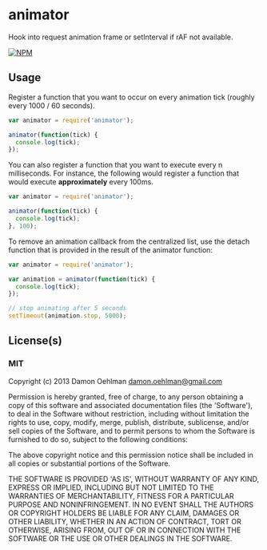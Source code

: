 # animator

Hook into request animation frame or setInterval if rAF not available.


[![NPM](https://nodei.co/npm/animator.png)](https://nodei.co/npm/animator/)


## Usage

Register a function that you want to occur on every animation tick
(roughly every 1000 / 60 seconds).

```js
var animator = require('animator');

animator(function(tick) {
  console.log(tick);
});
```

You can also register a function that you want to execute every n
milliseconds.  For instance, the following would register a function
that would execute **approximately** every 100ms.

```js
var animator = require('animator');

animator(function(tick) {
  console.log(tick);
}, 100);
```

To remove an animation callback from the centralized list, use the detach function that is provided in the result of the animator function:

```js
var animator = require('animator');

var animation = animator(function(tick) {
  console.log(tick);
});

// stop animating after 5 seconds
setTimeout(animation.stop, 5000);
```

## License(s)

### MIT

Copyright (c) 2013 Damon Oehlman <damon.oehlman@gmail.com>

Permission is hereby granted, free of charge, to any person obtaining
a copy of this software and associated documentation files (the
'Software'), to deal in the Software without restriction, including
without limitation the rights to use, copy, modify, merge, publish,
distribute, sublicense, and/or sell copies of the Software, and to
permit persons to whom the Software is furnished to do so, subject to
the following conditions:

The above copyright notice and this permission notice shall be
included in all copies or substantial portions of the Software.

THE SOFTWARE IS PROVIDED 'AS IS', WITHOUT WARRANTY OF ANY KIND,
EXPRESS OR IMPLIED, INCLUDING BUT NOT LIMITED TO THE WARRANTIES OF
MERCHANTABILITY, FITNESS FOR A PARTICULAR PURPOSE AND NONINFRINGEMENT.
IN NO EVENT SHALL THE AUTHORS OR COPYRIGHT HOLDERS BE LIABLE FOR ANY
CLAIM, DAMAGES OR OTHER LIABILITY, WHETHER IN AN ACTION OF CONTRACT,
TORT OR OTHERWISE, ARISING FROM, OUT OF OR IN CONNECTION WITH THE
SOFTWARE OR THE USE OR OTHER DEALINGS IN THE SOFTWARE.
